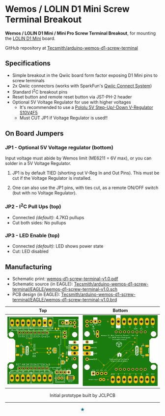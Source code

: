 # Wemos / LOLIN D1 Mini Screw Terminal Breakout


**Wemos / LOLIN D1 Mini / Mini Pro Screw Terminal Breakout**, for mounting the [LOLIN D1 Mini](https://www.wemos.cc/en/latest/d1/d1_mini.html) board.


GitHub repository at [Tecsmith/arduino-wemos-d1-screw-terminal](https://github.com/Tecsmith/arduino-wemos-d1-screw-terminal/)


## Specifications

- Simple breakout in the Qwiic board form factor exposing D1 Mini pins to screw terminals
- 2x Qwiic connectors (works with SparkFun's [Qwiic Connect System](https://www.sparkfun.com/qwiic))
- Standard I<sup>2</sup>C breakout pins
- Reset button and remote reset button via JST-PH-2 header
- Optional 5V Voltage Regulator for use with higher voltages
  - It's recommended to use a [Pololu 5V Step-Up/-Down V-Regulator S10V4F5](https://www.pololu.com/product/2121)
  - Must CUT JP1 if Voltage Regulator is used!!


## On Board Jumpers

### JP1 - Optional 5V Voltage regulator (bottom)

Input voltage must abide by Wemos limit (ME6211 = 6V max), or you can solder in a 5V Voltage Regulator.

1. JP1 is by default TIED (shorting out V-Reg In and Out Pins).  This must be cut if the Voltage Regulator is installed.

2. One can also use the JP1 pins, with ties cut, as a remote ON/OFF switch (but with no Voltage Regulator).

### JP2 - I<sup>2</sup>C Pull Ups (top)

- Connected _(default)_: 4.7KΩ pullups
- Cut both sides: No pullups

### JP3 - LED Enable (top)

- Connected _(default)_: LED shows power state
- Cut: LED disabled


## Manufacturing

* Schematic print: [wemos-d1-screw-terminal-v1.0.pdf](wemos-d1-screw-terminal-v1.0.pdf)
* Schematic source (in EAGLE): [Tecsmith/arduino-wemos-d1-screw-terminal/EAGLE/wemos-d1-screw-terminal-v1.0.sch](https://github.com/Tecsmith/arduino-wemos-d1-screw-terminal/blob/main/EAGLE/wemos-d1-screw-terminal-v1.0.sch)
* PCB design (in EAGLE): [Tecsmith/arduino-wemos-d1-screw-terminal/EAGLE/wemos-d1-screw-terminal-v1.0.brd](https://github.com/Tecsmith/arduino-wemos-d1-screw-terminal/blob/main/EAGLE/wemos-d1-screw-terminal-v1.0.brd)


| Top | Bottom |
|:---:|:------:|
| <img src="img/d1m-top.png"> | <img src="img/d1m-btm.png"> |
<p align="center">Initial prototype built by JCLPCB</p>


----------
<p align="center" style="color:#069">★</p>
